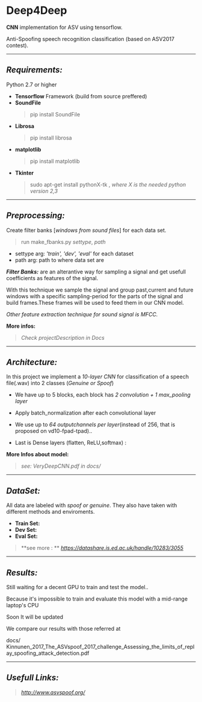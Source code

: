 # Deep4Deep
**CNN** implementation for ASV using tensorflow.

Anti-Spoofing speech recognition classification (based on ASV2017 contest).
__________________________________________________________________________________________________________________________
**_Requirements:_**
-----------------

Python 2.7 or higher

- **Tensorflow** Framework (build from source preffered)
- **SoundFile** 
  > pip install SoundFile
- **Librosa**
  > pip install librosa
- **matplotlib**
  > pip install matplotlib
- **Tkinter** 
  > sudo apt-get install pythonX-tk , *where X is the needed python version 2,3*

_________________________________________________________________________________________________________________________
**_Preprocessing:_**
--------------------
Create filter banks [*windows from sound files*] for each data set.

> run make_fbanks.py *settype*, *path*
  - settype arg: *'train', 'dev', 'eval'* for each dataset
  - path arg: path to where data set are

**_Filter Banks:_** are an alterantive way for sampling a signal and get usefull coefficients as features of the signal. 

With this technique we sample the signal and group past,current and future windows with a specific sampling-period for the parts of the signal 
and build frames.These frames will be used to feed them in our CNN model.

*Other feature extraction technique for sound signal is MFCC.*
 
**More infos:**

 > *Check projectDescription in Docs*
_________________________________________________________________________________________________________________________
**_Architecture:_**
-------------------
In this project we implement a *10-layer CNN* for classification of a speech file(.wav) into 2 classes (*Genuine or Spoof*)

- We have up to 5 blocks, each block has *2 convolution + 1 max_pooling layer*

 * Apply batch_normalization after each convolutional layer

- We use up to *64 outputchannels per layer*(instead of 256, that is proposed on vd10-fpad-tpad)..


- Last is Dense layers (flatten, ReLU,softmax) : 

**More Infos about model:**
  >  *see: VeryDeepCNN.pdf in docs/*
_____________________________________________________________________________________________________________________________

_DataSet:_
----------
All data are labeled with *spoof or genuine*. They also have taken with different methods and enviroments. 
- **Train Set:** 
- **Dev Set:**
- **Eval Set:**

> **see more : **
> *https://datashare.is.ed.ac.uk/handle/10283/3055*
_____________________________________________________________________________________________________________________________
**_Results:_**
---------------
Still waiting for a decent GPU to train and test the model..

Because it's impossible to train and evaluate this model with a mid-range laptop's CPU

Soon It will be updated

We compare our results with those referred at

docs/ Kinnunen_2017_The_ASVspoof_2017_challenge_Assessing_the_limits_of_replay_spoofing_attack_detection.pdf

______________________________________________________________________________________________________
*Usefull Links:*
----------------
> *http://www.asvspoof.org/*
